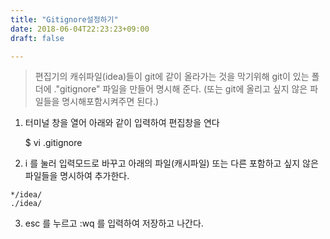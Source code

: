 ```yaml
---
title: "Gitignore설정하기"
date: 2018-06-04T22:23:23+09:00
draft: false

---
```


> 편집기의 캐쉬파일(idea)들이 git에 같이 올라가는 것을 막기위해 git이 있는 폴더에 ."gitignore" 파일을 만들어 명시해 준다. (또는 git에 올리고 싶지 않은 파일들을 명시해포함시켜주면 된다.)

1) 터미널 창을 열어 아래와 같이 입력하여 편집창을 연다

    $ vi .gitignore

 2) i 를 눌러 입력모드로 바꾸고 아래의 파일(캐시파일) 또는 다른 포함하고 싶지 않은 파일들을 명시하여 추가한다.

```
*/idea/
./idea/
```

3) esc 를 누르고 :wq 를 입력하여 저장하고 나간다.


